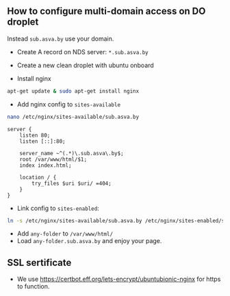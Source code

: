 ## How to configure multi-domain access on DO droplet

Instead `sub.asva.by` use your domain.

* Create A record on NDS server: `*.sub.asva.by`

* Create a new clean droplet with ubuntu onboard
* Install nginx
```sh
apt-get update & sudo apt-get install nginx
```

* Add nginx config to `sites-available`

```sh
nano /etc/nginx/sites-available/sub.asva.by
```

```nginx
server {
    listen 80;
    listen [::]:80;

    server_name ~^(.*)\.sub.asva\.by$;
    root /var/www/html/$1;
    index index.html;

    location / {
        try_files $uri $uri/ =404;
    }
}
```

* Link config to `sites-enabled`:
```sh
ln -s /etc/nginx/sites-available/sub.asva.by /etc/nginx/sites-enabled/sub.asva.by
```

* Add `any-folder` to `/var/www/html/`
* Load `any-folder.sub.asva.by` and enjoy your page.

## SSL sertificate
* We use https://certbot.eff.org/lets-encrypt/ubuntubionic-nginx for https to function.
